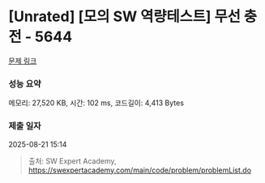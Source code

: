 # [Unrated] [모의 SW 역량테스트] 무선 충전 - 5644 

[문제 링크](https://swexpertacademy.com/main/code/problem/problemDetail.do?contestProbId=AWXRDL1aeugDFAUo) 

### 성능 요약

메모리: 27,520 KB, 시간: 102 ms, 코드길이: 4,413 Bytes

### 제출 일자

2025-08-21 15:14



> 출처: SW Expert Academy, https://swexpertacademy.com/main/code/problem/problemList.do